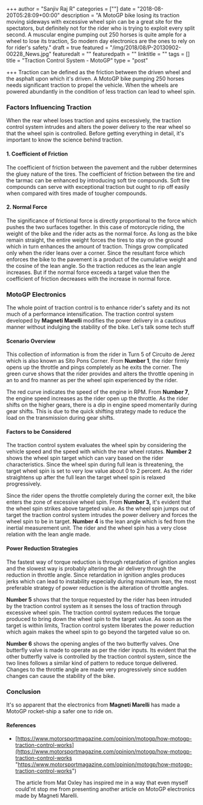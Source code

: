 +++
author = "Sanjiv Raj R"
categories = [""]
date = "2018-08-20T05:28:09+00:00"
description = "A MotoGP bike losing its traction moving sideways with excessive wheel spin can be a great site for the spectators, but definitely not for the rider who is trying to exploit every split second. A muscular engine pumping out 250 horses is quite ample for a wheel to lose its traction, So modern day electronics are the ones to rely on for rider's safety."
draft = true
featured = "/img/2018/08/P-20130902-00228_News.jpg"
featuredalt = ""
featuredpath = ""
linktitle = ""
tags = []
title = "Traction Control System - MotoGP"
type = "post"

+++
Traction can be defined as the friction between the driven wheel and the asphalt upon which it's driven. A MotoGP bike pumping 250 horses needs significant traction to propel the vehicle. When the wheels are powered abundantly in the condition of less traction can lead to wheel spin.

### Factors Influencing Traction

When the rear wheel loses traction and spins excessively, the traction control system intrudes and alters the power delivery to the rear wheel so that the wheel spin is controlled. Before getting everything in detail, it's important to know the science behind traction.

#### 1. Coefficient of Friction

The coefficient of friction between the pavement and the rubber determines the gluey nature of the tires. The coefficient of friction between the tire and the tarmac can be enhanced by introducing soft tire compounds. Soft tire compounds can serve with exceptional traction but ought to rip off easily when compared with tires made of tougher compounds.

#### 2. Normal Force

The significance of frictional force is directly proportional to the force which pushes the two surfaces together. In this case of motorcycle riding, the weight of the bike and the rider acts as the normal force. As long as the bike remain straight, the entire weight forces the tires to stay on the ground which in turn enhances the amount of traction. Things grow complicated only when the rider leans over a corner. Since the resultant force which enforces the bike to the pavement is a product of the cumulative weight and the cosine of the lean angle. So the traction reduces as the lean angle increases. But if the normal force exceeds a target value then the coefficient of friction decreases with the increase in normal force.

### MotoGP Electronics

The whole point of traction control is to enhance rider's safety and its not much of a performance intensification. The traction control system developed by **Magneti Marelli** modifies the power delivery in a cautious manner without indulging the stability of the bike. Let's talk some tech stuff

#### Scenario Overview

This collection of information is from the rider in Turn 5 of Circuito de Jerez which is also known as Sito Pons Corner. From **Number 1**, the rider firmly opens up the throttle and pings completely as he exits the corner. The green curve shows that the rider provides and alters the throttle opening in an to and fro manner as per the wheel spin experienced by the rider.

The red curve indicates the speed of the engine in RPM. From **Number 7**, the engine speed increases as the rider open up the throttle. As the rider shifts on the higher gears, there is a dip in engine speed momentarily during gear shifts. This is due to the quick shifting strategy made to reduce the load on the transmission during gear shifts.

#### Factors to be Considered

The traction control system evaluates the wheel spin by considering the vehicle speed and the speed with which the rear wheel rotates. **Number 2** shows the wheel spin target which can vary based on the rider characteristics. Since the wheel spin during full lean is threatening, the target wheel spin is set to very low value about 0 to 2 percent. As the rider straightens up after the full lean the target wheel spin is relaxed progressively.

Since the rider opens the throttle completely during the corner exit, the bike enters the zone of excessive wheel spin. From **Number 3,** it's evident that the wheel spin strikes above targeted value. As the wheel spin jumps out of target the traction control system intrudes the power delivery and forces the wheel spin to be in target. **Number 4** is the lean angle which is fed from the inertial measurement unit. The rider and the wheel spin has a very close relation with the lean angle made.

#### Power Reduction Strategies

The fastest way of torque reduction is through retardation of ignition angles and the slowest way is probably altering the air delivery through the reduction in throttle angle. Since retardation in ignition angles produces jerks which can lead to instability especially during maximum lean, the most preferable strategy of power reduction is the alteration of throttle angles.

**Number 5** shows that the torque requested by the rider has been intruded by the traction control system as it senses the loss of traction through excessive wheel spin. The traction control system reduces the torque produced to bring down the wheel spin to the target value. As soon as the target is within limits, Traction control system liberates the power reduction which again makes the wheel spin to go beyond the targeted value so on.

**Number 6** shows the opening angles of the two butterfly valves. One butterfly valve is made to operate as per the rider inputs. Its evident that the other butterfly valve is controlled by the traction control system, since the two lines follows a similar kind of pattern to reduce torque delivered. Changes to the throttle angle are made very progressively since sudden changes can cause the stability of the bike.

### Conclusion

It's so apparent that the electronics from **Magneti Marelli** has made a MotoGP rocket-ship a safer one to ride on.

#### References

* [https://www.motorsportmagazine.com/opinion/motogp/how-motogp-traction-control-works](https://www.motorsportmagazine.com/opinion/motogp/how-motogp-traction-control-works "https://www.motorsportmagazine.com/opinion/motogp/how-motogp-traction-control-works")

  The article from Mat Oxley has inspired me in a way that even myself could'nt stop me from presenting another article on MotoGP electronics made by Magneti Marelli.